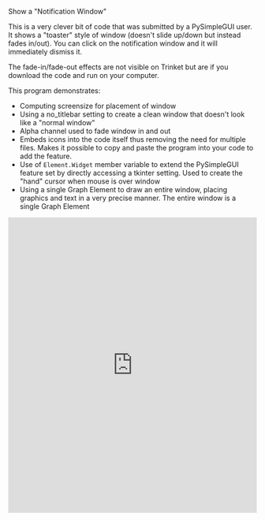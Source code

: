 Show a "Notification Window"

This is a very clever bit of code that was submitted by a PySimpleGUI user.  It shows a "toaster" style of window (doesn't slide up/down but instead fades in/out).  You can click on the notification window and it will immediately dismiss it.

The fade-in/fade-out effects are not visible on Trinket but are if you download the code and run on your computer.

This program demonstrates:
* Computing screensize for placement of window
* Using a no_titlebar setting to create a clean window that doesn't look like a "normal window"
* Alpha channel used to fade window in and out
* Embeds icons into the code itself thus removing the need for multiple files. Makes it possible to copy and paste the program into your code to add the feature.
* Use of `Element.Widget` member variable to extend the PySimpleGUI feature set by directly accessing a tkinter setting.  Used to create the "hand" cursor when mouse is over window
* Using a single Graph Element to draw an entire window, placing graphics and text in a very precise manner.  The entire window is a single Graph Element

<iframe src='https://trinket.io/embed/pygame/8c79640020?start=result' width='100%' height='600' frameborder='0' marginwidth='0' marginheight='0' allowfullscreen></iframe>
